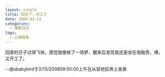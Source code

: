 ```yaml
---
layout: single
title: 回京了，开工了
date: 2008-02-13
categories:
  - 博客日记
tags:
  - 心情随笔
---
```


回家的日子过得飞快，感觉就像做了一场梦，醒来后发现我还是坐在电脑旁，噢，又开工了。

--由sbabybird于2/13/200809&#58;50&#58;00上午在从容地狂奔上发表
